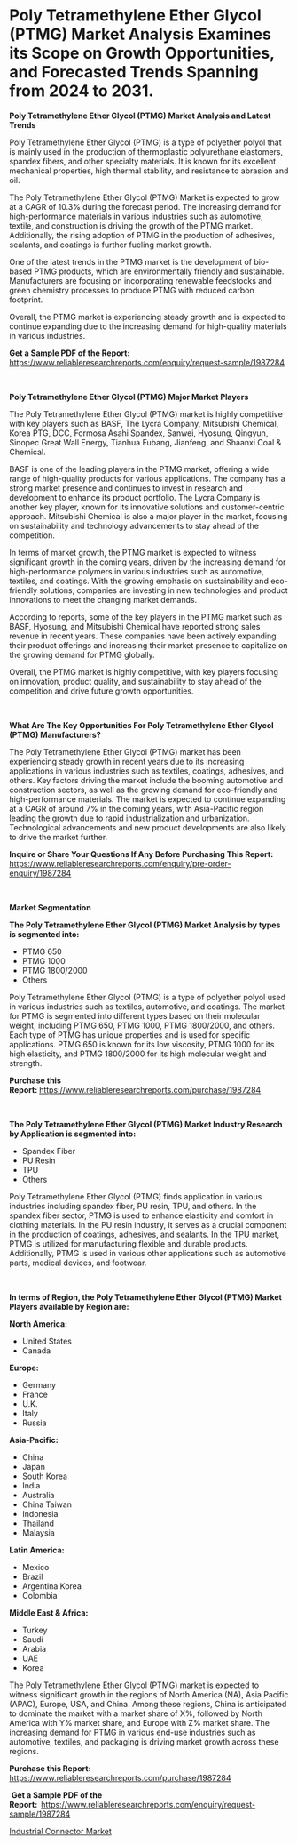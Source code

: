 <p><h1>Poly Tetramethylene Ether Glycol (PTMG) Market Analysis Examines its Scope on Growth Opportunities, and Forecasted Trends Spanning from 2024 to 2031.</h1></p><p><strong>Poly Tetramethylene Ether Glycol (PTMG) Market Analysis and Latest Trends</strong></p>
<p><p>Poly Tetramethylene Ether Glycol (PTMG) is a type of polyether polyol that is mainly used in the production of thermoplastic polyurethane elastomers, spandex fibers, and other specialty materials. It is known for its excellent mechanical properties, high thermal stability, and resistance to abrasion and oil.</p><p>The Poly Tetramethylene Ether Glycol (PTMG) Market is expected to grow at a CAGR of 10.3% during the forecast period. The increasing demand for high-performance materials in various industries such as automotive, textile, and construction is driving the growth of the PTMG market. Additionally, the rising adoption of PTMG in the production of adhesives, sealants, and coatings is further fueling market growth.</p><p>One of the latest trends in the PTMG market is the development of bio-based PTMG products, which are environmentally friendly and sustainable. Manufacturers are focusing on incorporating renewable feedstocks and green chemistry processes to produce PTMG with reduced carbon footprint.</p><p>Overall, the PTMG market is experiencing steady growth and is expected to continue expanding due to the increasing demand for high-quality materials in various industries.</p></p>
<p><strong>Get a Sample PDF of the Report:&nbsp;</strong> <a href="https://www.reliableresearchreports.com/enquiry/request-sample/1987284">https://www.reliableresearchreports.com/enquiry/request-sample/1987284</a></p>
<p>&nbsp;</p>
<p><strong>Poly Tetramethylene Ether Glycol (PTMG) Major Market Players</strong></p>
<p><p>The Poly Tetramethylene Ether Glycol (PTMG) market is highly competitive with key players such as BASF, The Lycra Company, Mitsubishi Chemical, Korea PTG, DCC, Formosa Asahi Spandex, Sanwei, Hyosung, Qingyun, Sinopec Great Wall Energy, Tianhua Fubang, Jianfeng, and Shaanxi Coal & Chemical. </p><p>BASF is one of the leading players in the PTMG market, offering a wide range of high-quality products for various applications. The company has a strong market presence and continues to invest in research and development to enhance its product portfolio. The Lycra Company is another key player, known for its innovative solutions and customer-centric approach. Mitsubishi Chemical is also a major player in the market, focusing on sustainability and technology advancements to stay ahead of the competition.</p><p>In terms of market growth, the PTMG market is expected to witness significant growth in the coming years, driven by the increasing demand for high-performance polymers in various industries such as automotive, textiles, and coatings. With the growing emphasis on sustainability and eco-friendly solutions, companies are investing in new technologies and product innovations to meet the changing market demands.</p><p>According to reports, some of the key players in the PTMG market such as BASF, Hyosung, and Mitsubishi Chemical have reported strong sales revenue in recent years. These companies have been actively expanding their product offerings and increasing their market presence to capitalize on the growing demand for PTMG globally.</p><p>Overall, the PTMG market is highly competitive, with key players focusing on innovation, product quality, and sustainability to stay ahead of the competition and drive future growth opportunities.</p></p>
<p>&nbsp;</p>
<p><strong>What Are The Key Opportunities For Poly Tetramethylene Ether Glycol (PTMG) Manufacturers?</strong></p>
<p><p>The Poly Tetramethylene Ether Glycol (PTMG) market has been experiencing steady growth in recent years due to its increasing applications in various industries such as textiles, coatings, adhesives, and others. Key factors driving the market include the booming automotive and construction sectors, as well as the growing demand for eco-friendly and high-performance materials. The market is expected to continue expanding at a CAGR of around 7% in the coming years, with Asia-Pacific region leading the growth due to rapid industrialization and urbanization. Technological advancements and new product developments are also likely to drive the market further.</p></p>
<p><strong>Inquire or Share Your Questions If Any Before Purchasing This Report:</strong> <a href="https://www.reliableresearchreports.com/enquiry/pre-order-enquiry/1987284">https://www.reliableresearchreports.com/enquiry/pre-order-enquiry/1987284</a></p>
<p>&nbsp;</p>
<p><strong>Market Segmentation</strong></p>
<p><strong>The Poly Tetramethylene Ether Glycol (PTMG) Market Analysis by types is segmented into:</strong></p>
<p><ul><li>PTMG 650</li><li>PTMG 1000</li><li>PTMG 1800/2000</li><li>Others</li></ul></p>
<p><p>Poly Tetramethylene Ether Glycol (PTMG) is a type of polyether polyol used in various industries such as textiles, automotive, and coatings. The market for PTMG is segmented into different types based on their molecular weight, including PTMG 650, PTMG 1000, PTMG 1800/2000, and others. Each type of PTMG has unique properties and is used for specific applications. PTMG 650 is known for its low viscosity, PTMG 1000 for its high elasticity, and PTMG 1800/2000 for its high molecular weight and strength.</p></p>
<p><strong>Purchase this Report:&nbsp;</strong><a href="https://www.reliableresearchreports.com/purchase/1987284">https://www.reliableresearchreports.com/purchase/1987284</a></p>
<p>&nbsp;</p>
<p><strong>The Poly Tetramethylene Ether Glycol (PTMG) Market Industry Research by Application is segmented into:</strong></p>
<p><ul><li>Spandex Fiber</li><li>PU Resin</li><li>TPU</li><li>Others</li></ul></p>
<p><p>Poly Tetramethylene Ether Glycol (PTMG) finds application in various industries including spandex fiber, PU resin, TPU, and others. In the spandex fiber sector, PTMG is used to enhance elasticity and comfort in clothing materials. In the PU resin industry, it serves as a crucial component in the production of coatings, adhesives, and sealants. In the TPU market, PTMG is utilized for manufacturing flexible and durable products. Additionally, PTMG is used in various other applications such as automotive parts, medical devices, and footwear.</p></p>
<p>&nbsp;</p>
<p><strong>In terms of Region, the Poly Tetramethylene Ether Glycol (PTMG) Market Players available by Region are:</strong></p>
<p>
    <p> <strong> North America: </strong>
        <ul>
            <li>United States</li>
            <li>Canada</li>
        </ul>
        </p> 
    <p> <strong> Europe: </strong>
        <ul>
            <li>Germany</li>
            <li>France</li>
            <li>U.K.</li>
            <li>Italy</li>
            <li>Russia</li>
        </ul>
        </p> 
    <p> <strong> Asia-Pacific: </strong>
        <ul>
            <li>China</li>
            <li>Japan</li>
            <li>South Korea</li>
            <li>India</li>
            <li>Australia</li>
            <li>China Taiwan</li>
            <li>Indonesia</li>
            <li>Thailand</li>
            <li>Malaysia</li>
        </ul>
        </p> 
    <p> <strong> Latin America: </strong>
        <ul>
            <li>Mexico</li>
            <li>Brazil</li>
            <li>Argentina Korea</li>
            <li>Colombia</li>
        </ul>
        </p> 
    <p> <strong> Middle East & Africa: </strong>
        <ul>
            <li>Turkey</li>
            <li>Saudi</li>
            <li>Arabia</li>
            <li>UAE</li>
            <li>Korea</li>
        </ul>
    </p>
    </p>
<p><p>The Poly Tetramethylene Ether Glycol (PTMG) market is expected to witness significant growth in the regions of North America (NA), Asia Pacific (APAC), Europe, USA, and China. Among these regions, China is anticipated to dominate the market with a market share of X%, followed by North America with Y% market share, and Europe with Z% market share. The increasing demand for PTMG in various end-use industries such as automotive, textiles, and packaging is driving market growth across these regions.</p></p>
<p><strong>Purchase this Report: </strong><a href="https://www.reliableresearchreports.com/purchase/1987284">https://www.reliableresearchreports.com/purchase/1987284</a></p>
<p>&nbsp;<strong>Get a Sample PDF of the Report:&nbsp;&nbsp;</strong><a href="https://www.reliableresearchreports.com/enquiry/request-sample/1987284">https://www.reliableresearchreports.com/enquiry/request-sample/1987284</a></p>
<p><strong></strong></p>
<p><p><a href="https://angry-finch-aaf.notion.site/Industrial-Connector-Market-Challenges-Opportunities-and-Growth-Drivers-and-Major-Market-Players--9c16a47b09564af79a18f146d0670e45">Industrial Connector Market</a></p></p>